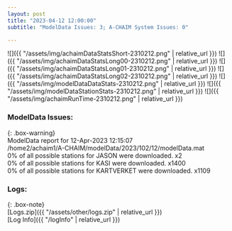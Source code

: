 ```yaml
---
layout: post
title: "2023-04-12 12:00:00"
subtitle: "ModelData Issues: 3; A-CHAIM System Issues: 0"

---
```


![]({{ "/assets/img/achaimDataStatsShort-2310212.png" | relative_url }})
![]({{ "/assets/img/achaimDataStatsLong00-2310212.png" | relative_url }})
![]({{ "/assets/img/achaimDataStatsLong01-2310212.png" | relative_url }})
![]({{ "/assets/img/achaimDataStatsLong02-2310212.png" | relative_url }})
![]({{ "/assets/img/modelDataDataStats-2310212.png" | relative_url }})
![]({{ "/assets/img/modelDataStationStats-2310212.png" | relative_url }})
![]({{ "/assets/img/achaimRunTime-2310212.png" | relative_url }})


### ModelData Issues:  
  
{: .box-warning}  
 ModelData report for 12-Apr-2023 12:15:07   
 /home2/achaim1/A-CHAIM/modelData/2023/102/12/modelData.mat   
 0% of all possible stations for JASON were downloaded. x2   
 0% of all possible stations for KASI were downloaded. x1400   
 0% of all possible stations for KARTVERKET were downloaded. x1109   
  


### Logs:  
  
{: .box-note}  
[Logs.zip]({{ "/assets/other/logs.zip" | relative_url }})  
[Log Info]({{ "/logInfo" | relative_url }})  
